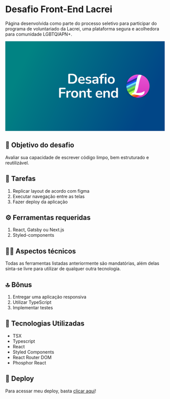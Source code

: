 # Desafio Front-End Lacrei

Página desenvolvida como parte do processo seletivo para participar do programa de voluntariado da Lacrei, uma plataforma segura e acolhedora para comunidade LGBTQIAPN+.

![Capa do Desafio](public/banner.svg)

## 🎯 Objetivo do desafio

Avaliar sua capacidade de escrever código limpo, bem estruturado e reutilizável.

## 📝 Tarefas

1. Replicar layout de acordo com figma
2. Executar navegação entre as telas
3. Fazer deploy da aplicação

## ⚙ Ferramentas requeridas

1. React, Gatsby ou Next.js
2. Styled-components

## 👩‍💻 Aspectos técnicos

Todas as ferramentas listadas anteriormente são mandatórias, além delas sinta-se livre para utilizar de qualquer outra tecnologia.

## 🔝 Bônus

1. Entregar uma aplicação responsiva
2. Utilizar TypeScript
3. Implementar testes

## 🔧 Tecnologias Utilizadas

- TSX
- Typescript
- React
- Styled Components
- React Router DOM
- Phosphor React

## 🔗 Deploy

Para acessar meu deploy, basta <a href="https://desafio-lacrei-six.vercel.app/">clicar aqui</a>!
